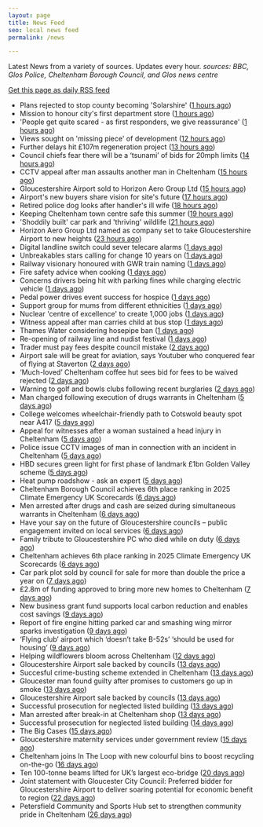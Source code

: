 ```yaml
---
layout: page
title: News Feed
seo: local news feed
permalink: /news

---
```


Latest News from a variety of sources. Updates every hour.
_sources: BBC, Glos Police, Cheltenham Borough Council, and Glos news centre_

[Get this page as daily RSS feed](/daily.rss)

<!-- news_marker starts -->
- Plans rejected to stop county becoming 'Solarshire' ([1 hours ago](https://www.bbc.com/news/articles/cd0vyv7rejlo))
- Mission to honour city's first department store ([1 hours ago](https://www.bbc.com/news/articles/cr79ldrj4rvo))
- 'People get quite scared - as first responders, we give reassurance' ([1 hours ago](https://www.bbc.com/news/articles/czrykrl48plo))
- Views sought on 'missing piece' of development ([12 hours ago](https://www.bbc.com/news/articles/cp3k7xwp95go))
- Further delays hit £107m regeneration project ([13 hours ago](https://www.bbc.com/news/articles/c89eqdz32kwo))
- Council chiefs fear there will be a ‘tsunami’ of bids for 20mph limits ([14 hours ago](https://gloucesternewscentre.co.uk/council-chiefs-fear-there-will-be-a-tsunami-of-bids-for-20mph-limits/))
- CCTV appeal after man assaults another man in Cheltenham ([15 hours ago](https://gloucesternewscentre.co.uk/cctv-appeal-after-man-assaults-another-man-in-cheltenham/))
- Gloucestershire Airport sold to Horizon Aero Group Ltd ([15 hours ago](https://gloucesternewscentre.co.uk/gloucestershire-airport-sold-to-horizon-aero-group-ltd/))
- Airport's new buyers share vision for site's future ([17 hours ago](https://www.bbc.com/news/articles/c4g2v21844yo))
- Retired police dog looks after handler's ill wife ([18 hours ago](https://www.bbc.com/news/articles/c4g2v3x9388o))
- Keeping Cheltenham town centre safe this summer ([19 hours ago](https://www.cheltenham.gov.uk/news/article/3032/keeping_cheltenham_town_centre_safe_this_summer))
- 'Shoddily built' car park and 'thriving' wildlife ([21 hours ago](https://www.bbc.com/news/articles/cvg8rq85vzmo))
- Horizon Aero Group Ltd named as company set to take Gloucestershire Airport to new heights ([23 hours ago](https://www.cheltenham.gov.uk/news/article/3031/horizon_aero_group_ltd_named_as_company_set_to_take_gloucestershire_airport_to_new_heights))
- Digital landline switch could sever telecare alarms ([1 days ago](https://www.bbc.com/news/articles/cp3lv71vknxo))
- Unbreakables stars calling for change 10 years on ([1 days ago](https://www.bbc.com/news/articles/cvg68140vnyo))
- Railway visionary honoured with GWR train naming ([1 days ago](https://www.bbc.com/news/articles/c628n9g1023o))
- Fire safety advice when cooking ([1 days ago](https://gloucesternewscentre.co.uk/fire-safety-advice-when-cooking/))
- Concerns drivers being hit with parking fines while charging electric vehicle ([1 days ago](https://gloucesternewscentre.co.uk/concerns-drivers-being-hit-with-parking-fines-while-charging-electric-vehicle/))
- Pedal power drives event success for hospice ([1 days ago](https://gloucesternewscentre.co.uk/pedal-power-drives-event-success-for-hospice/))
- Support group for mums from different ethnicities ([1 days ago](https://www.bbc.com/news/articles/czdv0mel46do))
- Nuclear 'centre of excellence' to create 1,000 jobs ([1 days ago](https://www.bbc.com/news/articles/c62d310pmldo))
- Witness appeal after man carries child at bus stop ([1 days ago](https://www.bbc.com/news/articles/cvg4jlnxl8vo))
- Thames Water considering hosepipe ban ([1 days ago](https://www.bbc.com/news/articles/cren3llr9ndo))
- Re-opening of railway line and nudist festival ([1 days ago](https://www.bbc.com/news/articles/c9qxe335240o))
- Trader must pay fees despite council mistake ([2 days ago](https://www.bbc.com/news/articles/cz7ln9l7q2qo))
- Airport sale will be great for aviation, says Youtuber who conquered fear of flying at Staverton ([2 days ago](https://gloucesternewscentre.co.uk/airport-sale-will-be-great-for-aviation-says-youtuber-who-conquered-fear-of-flying-at-staverton/))
- ‘Much-loved’ Cheltenham coffee hut sees bid for fees to be waived rejected ([2 days ago](https://gloucesternewscentre.co.uk/much-loved-cheltenham-coffee-hut-sees-bid-for-fees-to-be-waived-rejected/))
- Warning to golf and bowls clubs following recent burglaries ([2 days ago](https://gloucesternewscentre.co.uk/warning-to-golf-and-bowls-clubs-following-recent-burglaries/))
- Man charged following execution of drugs warrants in Cheltenham ([5 days ago](https://gloucesternewscentre.co.uk/man-charged-following-execution-of-drugs-warrants-in-cheltenham-2/))
- College welcomes wheelchair-friendly path to Cotswold beauty spot near A417 ([5 days ago](https://gloucesternewscentre.co.uk/college-welcomes-wheelchair-friendly-path-to-cotswold-beauty-spot-near-a417/))
- Appeal for witnesses after a woman sustained a head injury in Cheltenham ([5 days ago](https://gloucesternewscentre.co.uk/appeal-for-witnesses-after-a-woman-sustained-a-head-injury-in-cheltenham/))
- Police issue CCTV images of man in connection with an incident in Cheltenham ([5 days ago](https://gloucesternewscentre.co.uk/police-issue-cctv-images-of-man-in-connection-with-an-incident-in-cheltenham/))
- HBD secures green light for first phase of landmark £1bn Golden Valley scheme ([5 days ago](https://www.cheltenham.gov.uk/news/article/3030/hbd_secures_green_light_for_first_phase_of_landmark_1bn_golden_valley_scheme))
- Heat pump roadshow - ask an expert ([5 days ago](https://www.cheltenham.gov.uk/news/article/3029/heat_pump_roadshow_-_ask_an_expert))
- Cheltenham Borough Council achieves 6th place ranking in 2025 Climate Emergency UK Scorecards ([6 days ago](https://gloucesternewscentre.co.uk/cheltenham-borough-council-achieves-6th-place-ranking-in-2025-climate-emergency-uk-scorecards/))
- Men arrested after drugs and cash are seized during simultaneous warrants in Cheltenham ([6 days ago](https://gloucesternewscentre.co.uk/men-arrested-after-drugs-and-cash-are-seized-during-simultaneous-warrants-in-cheltenham/))
- Have your say on the future of Gloucestershire councils – public engagement invited on local services ([6 days ago](https://gloucesternewscentre.co.uk/have-your-say-on-the-future-of-gloucestershire-councils-public-engagement-invited-on-local-services/))
- Family tribute to Gloucestershire PC who died while on duty ([6 days ago](https://gloucesternewscentre.co.uk/family-tribute-to-gloucestershire-pc-who-died-while-on-duty/))
- Cheltenham achieves 6th place ranking in 2025 Climate Emergency UK Scorecards ([6 days ago](https://www.cheltenham.gov.uk/news/article/3028/cheltenham_achieves_6th_place_ranking_in_2025_climate_emergency_uk_scorecards))
- Car park plot sold by council for sale for more than double the price a year on ([7 days ago](https://gloucesternewscentre.co.uk/car-park-plot-sold-by-council-for-sale-for-more-than-double-the-price-a-year-on/))
- £2.8m of funding approved to bring more new homes to Cheltenham ([7 days ago](https://www.cheltenham.gov.uk/news/article/3027/28m_of_funding_approved_to_bring_more_new_homes_to_cheltenham))
- New business grant fund supports local carbon reduction and enables cost savings ([9 days ago](https://www.cheltenham.gov.uk/news/article/3026/new_business_grant_fund_supports_local_carbon_reduction_and_enables_cost_savings))
- Report of fire engine hitting parked car and smashing wing mirror sparks investigation ([9 days ago](https://gloucesternewscentre.co.uk/report-of-fire-engine-hitting-parked-car-and-smashing-wing-mirror-sparks-investigation/))
- ‘Flying club’ airport which ‘doesn’t take B-52s’ ‘should be used for housing’ ([9 days ago](https://gloucesternewscentre.co.uk/flying-club-airport-which-doesnt-take-b-52s-should-be-used-for-housing/))
- Helping wildflowers bloom across Cheltenham ([12 days ago](https://www.cheltenham.gov.uk/news/article/3025/helping_wildflowers_bloom_across_cheltenham))
- Gloucestershire Airport sale backed by councils ([13 days ago](https://gloucesternewscentre.co.uk/gloucestershire-airport-sale-backed-by-councils/))
- Succesful crime-busting scheme extended in Cheltenham ([13 days ago](https://gloucesternewscentre.co.uk/succesful-crime-busting-scheme-extended-in-cheltenham/))
- Gloucester man found guilty after promises to customers go up in smoke ([13 days ago](https://gloucesternewscentre.co.uk/gloucester-man-found-guilty-after-promises-to-customers-go-up-in-smoke/))
- Gloucestershire Airport sale backed by councils ([13 days ago](https://www.cheltenham.gov.uk/news/article/3024/gloucestershire_airport_sale_backed_by_councils))
- Successful prosecution for neglected listed building ([13 days ago](https://gloucesternewscentre.co.uk/successful-prosecution-for-neglected-listed-building/))
- Man arrested after break-in at Cheltenham shop ([13 days ago](https://gloucesternewscentre.co.uk/man-arrested-after-break-in-at-cheltenham-shop/))
- Successful prosecution for neglected listed building ([14 days ago](https://www.cheltenham.gov.uk/news/article/3023/successful_prosecution_for_neglected_listed_building))
- The Big Cases ([15 days ago](https://www.bbc.co.uk/iplayer/episode/m001z7w2))
- Gloucestershire maternity services under government review ([15 days ago](https://www.bbc.co.uk/sounds/play/p0ll39jx))
- Cheltenham joins In The Loop with new colourful bins to boost recycling on-the-go ([16 days ago](https://www.cheltenham.gov.uk/news/article/3022/cheltenham_joins_in_the_loop_with_new_colourful_bins_to_boost_recycling_on-the-go))
- Ten 100-tonne beams lifted for UK’s largest eco-bridge ([20 days ago](https://www.bbc.co.uk/sounds/play/p0lk57bp))
- Joint statement with Gloucester City Council: Preferred bidder for Gloucestershire Airport to deliver soaring potential for economic benefit to region ([22 days ago](https://www.cheltenham.gov.uk/news/article/3021/joint_statement_with_gloucester_city_council_preferred_bidder_for_gloucestershire_airport_to_deliver_soaring_potential_for_economic_benefit_to_region))
- Petersfield Community and Sports Hub set to strengthen community pride in Cheltenham ([26 days ago](https://www.cheltenham.gov.uk/news/article/3020/petersfield_community_and_sports_hub_set_to_strengthen_community_pride_in_cheltenham))

<!-- news_marker ends -->
